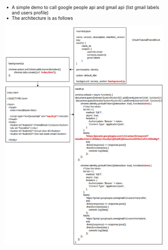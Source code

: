 - A simple demo to call google people api and gmail api (list gmail labels and users profile)
- The architecture is as follows

<img src="/assets/OAuthTutorialArchitecture.png" alt="OAuthTutorialArchitecture">
